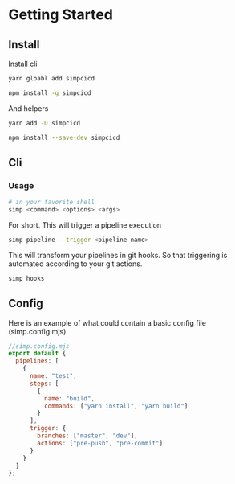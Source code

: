 # Getting Started

## Install

Install cli

```bash
yarn gloabl add simpcicd
```

```bash
npm install -g simpcicd
```

And helpers

```bash
yarn add -D simpcicd
```

```bash
npm install --save-dev simpcicd
```

## Cli

### Usage

```bash
# in your favorite shell
simp <command> <options> <args>
```

For short.
This will trigger a pipeline execution

```bash
simp pipeline --trigger <pipeline name>
```

This will transform your pipelines in git hooks.
So that triggering is automated according to your git actions.

```bash
simp hooks
```

## Config

Here is an example of what could contain a basic config file (simp.config.mjs)

```js
//simp.config.mjs
export default {
  pipelines: [
    {
      name: "test",
      steps: [
        {
          name: "build",
          commands: ["yarn install", "yarn build"]
        }
      ],
      trigger: {
        branches: ["master", "dev"],
        actions: ["pre-push", "pre-commit"]
      }
    }
  ]
};
```
